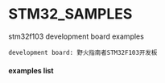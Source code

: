 # STM32_SAMPLES
stm32f103 development board examples

    development board: 野火指南者STM32F103开发板

#### examples list
    
    
